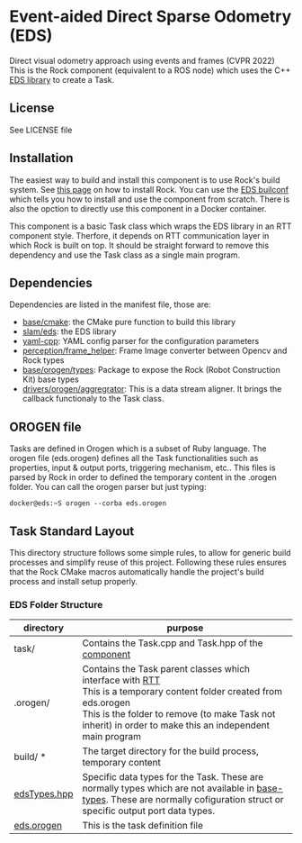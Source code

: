 
Event-aided Direct Sparse Odometry (EDS)
=============
Direct visual odometry approach using events and frames (CVPR 2022)
This is the Rock component (equivalent to a ROS node) which uses the
C++ [EDS library](https://github.com/uzh-rpg/slam-eds) to create a Task. 

License
-------
See LICENSE file


Installation
------------
The easiest way to build and install this component is to use Rock's build system.
See [this page](http://rock-robotics.org/documentation/installation.html)
on how to install Rock. You can use the [EDS builconf](https://github.com/uzh-rpg/eds-buildconf)
which tells you how to install and use the component from scratch. There is also the opction to directly
use this component in a Docker container.

This component is a basic Task class which wraps the EDS library in an RTT component style. Therfore, it depends
on RTT communication layer in which Rock is built on top. It should be straight forward to remove this dependency and use
the Task class as a single main program. 

Dependencies
-----------------
Dependencies are listed in the manifest file, those are:

* [base/cmake](https://github.com/rock-core/base-cmake): the CMake pure function to build this library
* [slam/eds](https://github.com/uzh-rpg/slam-eds): the EDS library
* [yaml-cpp](https://github.com/jbeder/yaml-cpp): YAML config parser for the configuration parameters
* [perception/frame_helper](https://github.com/rock-core/perception-frame_helper): Frame Image converter between Opencv and Rock types
* [base/orogen/types](https://github.com/rock-core/base-orogen-types): Package to expose the Rock (Robot Construction Kit) base types
* [drivers/orogen/aggregrator](https://github.com/rock-core/drivers-orogen-aggregator): This is a data stream aligner. It brings the callback functionaly to the Task class.


OROGEN file
-----------------
Tasks are defined in Orogen which is a subset of Ruby language. The orogen file (eds.orogen) defines
all the Task functionalities such as properties, input & output ports, triggering mechanism, etc..
This files is parsed by Rock in order to defined the temporary content in the .orogen folder.
You can call the orogen parser but just typing:

```console
docker@eds:~S orogen --corba eds.orogen
```

Task Standard Layout
--------------------
This directory structure follows some simple rules, to allow for generic build
processes and simplify reuse of this project. Following these rules ensures that
the Rock CMake macros automatically handle the project's build process and
install setup properly.

### EDS Folder Structure

| directory         |       purpose                                                        |
| ----------------- | ------------------------------------------------------               |
| task/             | Contains the Task.cpp and Task.hpp of the [component](https://www.rock-robotics.org/documentation/orogen/task_interface.html)                  |
| .orogen/          | Contains the Task parent classes which interface with [RTT](https://www.orocos.org/rtt/)  <br> This is a temporary content folder created from eds.orogen <br> This is the folder to remove (to make Task not inherit) in order to make this an independent main program |
| build/ *          | The target directory for the build process, temporary content        |
| [edsTypes.hpp](edsTypes.hpp)      | Specific data types for the Task. These are normally types which are not available in [base-types](https://www.rock-robotics.org/documentation/orogen/task_interface.html). These are normally cofiguration struct or specific output port data types. |
| [eds.orogen](eds.orogen)        | This is the task definition file                 |
